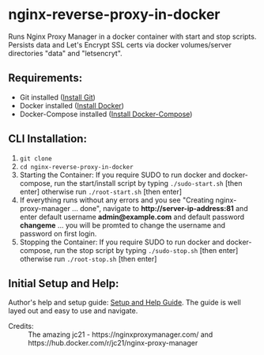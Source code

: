 # nginx-reverse-proxy-in-docker

Runs Nginx Proxy Manager in a docker container with start and stop scripts.  Persists data and Let's Encrypt SSL certs via docker volumes/server directories "data" and "letsencryt".

## Requirements:

* Git installed ([Install Git](https://git-scm.com/book/en/v2/Getting-Started-Installing-Git))
* Docker installed ([Install Docker](https://docs.docker.com/get-docker/))
* Docker-Compose installed ([Install Docker-Compose](https://docs.docker.com/compose/install/))

## CLI Installation:

1. `git clone `
2. `cd nginx-reverse-proxy-in-docker`
3. Starting the Container:  If you require SUDO to run docker and docker-compose, run the start/install script by typing `./sudo-start.sh` [then enter] otherwise run `./root-start.sh` [then enter]
4. If everything runs without any errors and you see "Creating nginx-proxy-manager ... done", navigate to **http://server-ip-address:81** and enter default username **admin&commat;example.com** and default password **changeme** ... you will be promted to change the username and password on first login.
5. Stopping the Container:  If you require SUDO to run docker and docker-compose, run the stop script by typing `./sudo-stop.sh` [then enter] otherwise run `./root-stop.sh` [then enter]

## Initial Setup and Help:

Author's help and setup  guide: [Setup and Help Guide](https://nginxproxymanager.com/guide/#project-goal).  The guide is well layed out and easy to use and navigate.

<dl>
  <dt>Credits:</dt>
  <dd>The amazing jc21 - https://nginxproxymanager.com/ and https://hub.docker.com/r/jc21/nginx-proxy-manager</dd>
</dl>
